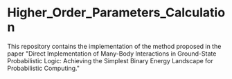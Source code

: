 # Higher_Order_Parameters_Calculation
This repository contains the implementation of the method proposed in the paper "Direct Implementation of Many-Body Interactions in Ground-State Probabilistic Logic: Achieving the Simplest Binary Energy Landscape for Probabilistic Computing." 
